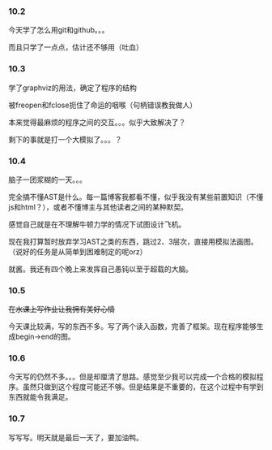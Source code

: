 ### 10.2

今天学了怎么用git和github。。。

而且只学了一点点，估计还不够用（吐血）

### 10.3

学了graphviz的用法，确定了程序的结构

被freopen和fclose扼住了命运的咽喉（句柄错误教我做人）

本来觉得最麻烦的程序之间的交互。。。似乎大致解决了？

剩下的事就是打一个大模拟了。。。？

### 10.4

脑子一团浆糊的一天。。。

完全搞不懂AST是什么。每一篇博客我都看不懂，似乎我没有某些前置知识（不懂js和html？），或者不懂博主与其他读者之间的某种默契。

感觉自己就是在不理解牛顿力学的情况下试图设计飞机。

现在我打算暂时放弃学习AST之类的东西，跳过2、3层次，直接用模拟法画图。（说好的任务是从简单到困难制定的呢orz）

就酱。我还有四个晚上来发挥自己愚钝以至于超载的大脑。

### 10.5

~~在水课上写作业让我拥有美好心情~~

今天课比较满，写的东西不多。写了两个读入函数，完善了框架。现在程序能够生成begin->end的图。

### 10.6

今天写的仍然不多。。。但是却厘清了思路。感觉至少我可以完成一个合格的模拟程序。虽然只做到这个程度可能还不够。但是结果是不重要的，在这个过程中有学到东西就能令我满足。

### 10.7

写写写。明天就是最后一天了，要加油鸭。